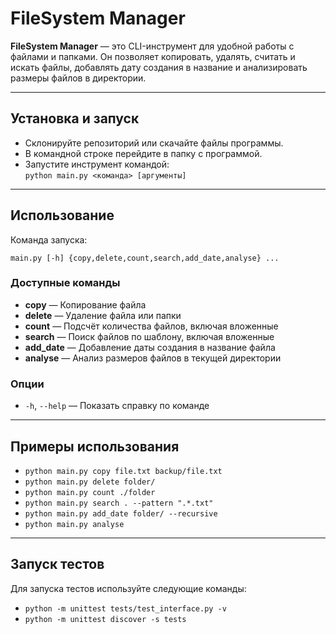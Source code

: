 # FileSystem Manager

**FileSystem Manager** — это CLI-инструмент для удобной работы с файлами и папками. Он позволяет копировать, удалять, считать и искать файлы, добавлять дату создания в название и анализировать размеры файлов в директории.

---

## Установка и запуск

- Склонируйте репозиторий или скачайте файлы программы.  
- В командной строке перейдите в папку с программой.  
- Запустите инструмент командой:  
  `python main.py <команда> [аргументы]`

---

## Использование

Команда запуска:

`main.py [-h] {copy,delete,count,search,add_date,analyse} ...`

### Доступные команды

- **copy** — Копирование файла  
- **delete** — Удаление файла или папки  
- **count** — Подсчёт количества файлов, включая вложенные  
- **search** — Поиск файлов по шаблону, включая вложенные  
- **add_date** — Добавление даты создания в название файла  
- **analyse** — Анализ размеров файлов в текущей директории  

### Опции

- `-h`, `--help` — Показать справку по команде

---

## Примеры использования

- `python main.py copy file.txt backup/file.txt`  
- `python main.py delete folder/`  
- `python main.py count ./folder`  
- `python main.py search . --pattern ".*.txt"`  
- `python main.py add_date folder/ --recursive`  
- `python main.py analyse`

---

## Запуск тестов

Для запуска тестов используйте следующие команды:  

- `python -m unittest tests/test_interface.py -v`  
- `python -m unittest discover -s tests`







